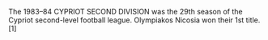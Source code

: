 The 1983–84 CYPRIOT SECOND DIVISION was the 29th season of the Cypriot second-level football league. Olympiakos Nicosia won their 1st title.[1]
